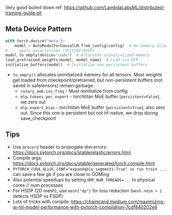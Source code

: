 Very good boiled down ref: https://github.com/LambdaLabsML/distributed-training-guide.git

## Meta Device Pattern

```python
with torch.device("meta"):
    model = AutoModelForCausalLM.from_config(config)  # No memory allocated
# ... apply parallelisms (TP/FSDP/HSDP) ...
model.to_empty(device="cuda")  # Allocates uninitialized memory
load_pretrained_weights(model, model_name)  # Load via DCP
initialize_buffers(model)  # Initialize non-persistent buffers
```

- `to_empty()` allocates uninitialized memory for all tensors. Most weights get loaded from checkpoint/pretrained, but non-persistent buffers (not saved in safetensors) remain garbage:
    - `rotary_emb.inv_freq` - Must reinitialize from config
    - `mlp.tokens_per_expert` - torchtitan MoE buffer (`persistent=False`), we zero out
    - `mlp.expert_bias` - torchtitan MoE buffer (`persistent=True`), also zero out. Since this one is persistent but not hf-native, we drop during save_checkpoint

## Tips

- Use `@record` header to propogate dist errors: https://docs.pytorch.org/docs/stable/elastic/errors.html
- Compile args: https://docs.pytorch.org/docs/stable/generated/torch.compile.html
- `PYTORCH_CUDA_ALLOC_CONF="expandable_segments:True" uv run train ...` can save a few gb if you are close to OOMing
- Also potential speedups by setting `OMP_NUM_THREADS=...` to physical cores // num processes
- For HSDP (2D mesh), use `mesh["dp"]` for loss reduction (`mesh.ndim > 1` detects HSDP vs FSDP)
- Lots of tricks with compile: https://chaimrand.medium.com/maximizing-ai-ml-model-performance-with-pytorch-compilation-7cdf840202e6
